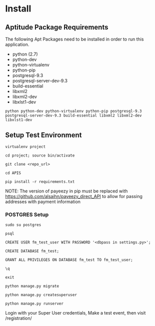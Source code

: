 # Install

## Aptitude Package Requirements

The following Apt Packages need to be installed in order to run this application.

* python (2.7)
* python-dev
* python-virtualenv
* python-pip
* postgresql-9.3
* postgresql-server-dev-9.3
* build-essential
* libxml2
* libxml2-dev
* libxlst1-dev

`python python-dev python-virtualenv python-pip postgresql-9.3 postgresql-server-dev-9.3 build-essential libxml2 libxml2-dev libxlst1-dev`

## Setup Test Environment

`virtualenv project`

`cd project; source bin/activate`

`git clone <repo_url>`

`cd APIS`

`pip install -r requirements.txt`

NOTE: The version of payeezy in pip must be replaced with https://github.com/alsaihn/payeezy_direct_API to allow for passing addresses with payment information

### POSTGRES Setup

`sudo su postgres`

`psql`

`CREATE USER fm_test_user WITH PASSWORD '<dbpass in settings.py>';`

`CREATE DATABASE fm_test;`

`GRANT ALL PRIVILEGES ON DATABASE fm_test TO fm_test_user;`

`\q`

`exit`

`python manage.py migrate`

`python manage.py createsuperuser`

`python manage.py runserver`

Login with your Super User credentials, Make a test event, then visit /registration/
